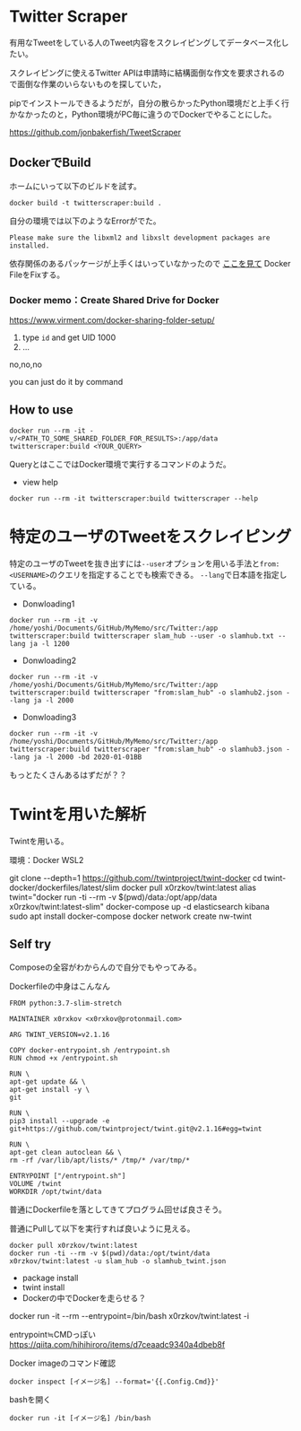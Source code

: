 # Twitter Scraper

有用なTweetをしている人のTweet内容をスクレイピングしてデータベース化したい。

スクレイピングに使えるTwitter APIは申請時に結構面倒な作文を要求されるので面倒な作業のいらないものを探していた，

pipでインストールできるようだが，自分の散らかったPython環境だと上手く行かなかったのと，Python環境がPC毎に違うのでDockerでやることにした。

https://github.com/jonbakerfish/TweetScraper

## DockerでBuild

ホームにいって以下のビルドを試す。

```
docker build -t twitterscraper:build .
```

自分の環境では以下のようなErrorがでた。

```
Please make sure the libxml2 and libxslt development packages are installed.
```

依存関係のあるパッケージが上手くはいっていなかったので
[ここを見て](https://github.com/taspinar/twitterscraper/issues/250)
Docker FileをFixする。


### Docker memo：Create Shared Drive for Docker

https://www.virment.com/docker-sharing-folder-setup/

1. type `id` and get UID 1000
2. ...

no,no,no

you can just do it by command

## How to use

```
docker run --rm -it -v/<PATH_TO_SOME_SHARED_FOLDER_FOR_RESULTS>:/app/data twitterscraper:build <YOUR_QUERY>
```

QueryとはここではDocker環境で実行するコマンドのようだ。


- view help
```
docker run --rm -it twitterscraper:build twitterscraper --help
```


# 特定のユーザのTweetをスクレイピング


特定のユーザのTweetを抜き出すには`--user`オプションを用いる手法と`from:<USERNAME>`のクエリを指定することでも検索できる。
`--lang`で日本語を指定している。

- Donwloading1
```
docker run --rm -it -v /home/yoshi/Documents/GitHub/MyMemo/src/Twitter:/app twitterscraper:build twitterscraper slam_hub --user -o slamhub.txt --lang ja -l 1200
```

- Donwloading2

```
docker run --rm -it -v /home/yoshi/Documents/GitHub/MyMemo/src/Twitter:/app twitterscraper:build twitterscraper "from:slam_hub" -o slamhub2.json --lang ja -l 2000
```

- Donwloading3

```
docker run --rm -it -v /home/yoshi/Documents/GitHub/MyMemo/src/Twitter:/app twitterscraper:build twitterscraper "from:slam_hub" -o slamhub3.json --lang ja -l 2000 -bd 2020-01-01BB
```

もっとたくさんあるはずだが？？

# Twintを用いた解析

Twintを用いる。

環境：Docker WSL2

git clone --depth=1 https://github.com//twintproject/twint-docker
cd twint-docker/dockerfiles/latest/slim
docker pull x0rzkov/twint:latest 
alias twint="docker run -ti --rm -v $(pwd)/data:/opt/app/data x0rzkov/twint:latest-slim" 
docker-compose up -d elasticsearch kibana  
sudo apt install docker-compose 
docker network  create nw-twint



## Self try
Composeの全容がわからんので自分でもやってみる。

Dockerfileの中身はこんなん

```
FROM python:3.7-slim-stretch

MAINTAINER x0rxkov <x0rxkov@protonmail.com>

ARG TWINT_VERSION=v2.1.16

COPY docker-entrypoint.sh /entrypoint.sh
RUN chmod +x /entrypoint.sh

RUN \
apt-get update && \
apt-get install -y \
git

RUN \
pip3 install --upgrade -e git+https://github.com/twintproject/twint.git@v2.1.16#egg=twint

RUN \
apt-get clean autoclean && \
rm -rf /var/lib/apt/lists/* /tmp/* /var/tmp/*

ENTRYPOINT ["/entrypoint.sh"]
VOLUME /twint
WORKDIR /opt/twint/data
```

普通にDockerfileを落としてきてプログラム回せば良さそう。

普通にPullして以下を実行すれば良いように見える。

```
docker pull x0rzkov/twint:latest
docker run -ti --rm -v $(pwd)/data:/opt/twint/data x0rzkov/twint:latest -u slam_hub -o slamhub_twint.json
```

- package install
- twint install
- Dockerの中でDockerを走らせる？

docker run -it --rm --entrypoint=/bin/bash x0rzkov/twint:latest -i

entrypoint≒CMDっぽい
https://qiita.com/hihihiroro/items/d7ceaadc9340a4dbeb8f



Docker imageのコマンド確認

```
docker inspect [イメージ名] --format='{{.Config.Cmd}}'
```

bashを開く

```
docker run -it [イメージ名] /bin/bash
```

